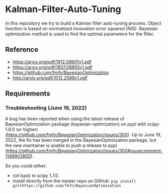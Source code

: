 # Kalman-Filter-Auto-Tuning
In this repository we try to build a Kalman filter auto-tuning process.
Object function is based on *normalized innovation error squared (NIS)*.
Bayesian optimization method is used to find the optimal parameters
for the filter.

## Reference

* https://arxiv.org/pdf/1912.08601v1.pdf
* https://arxiv.org/pdf/1807.08855v1.pdf
* https://github.com/fmfn/BayesianOptimization
* http://arxiv.org/pdf/1012.2599v1.pdf

## Requirements

### Troubleshooting (June 19, 2022)

A bug has been reported when using the latest release of BayesianOptimization 
package (bayesian-optimization) on pypi with scipy-1.8.0 (or higher)
(https://github.com/fmfn/BayesianOptimization/issues/300).
Up to June 19, 2022, the fix has been merged in the BayesianOptimization package, 
but the new maintainer is unable to push a release to pypi 
(https://github.com/fmfn/BayesianOptimization/issues/300#issuecomment-1146903850).

So you could either:

* roll back to scipy 1.7.0.
* install directly from the master repo on GitHub:
`pip install git+https://github.com/fmfn/BayesianOptimization`

